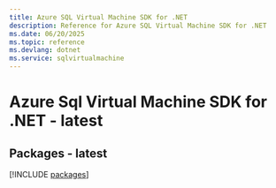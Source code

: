 ```yaml
---
title: Azure SQL Virtual Machine SDK for .NET
description: Reference for Azure SQL Virtual Machine SDK for .NET
ms.date: 06/20/2025
ms.topic: reference
ms.devlang: dotnet
ms.service: sqlvirtualmachine
---
```

# Azure Sql Virtual Machine SDK for .NET - latest
## Packages - latest
[!INCLUDE [packages](sql-virtual-machine-index.md)]